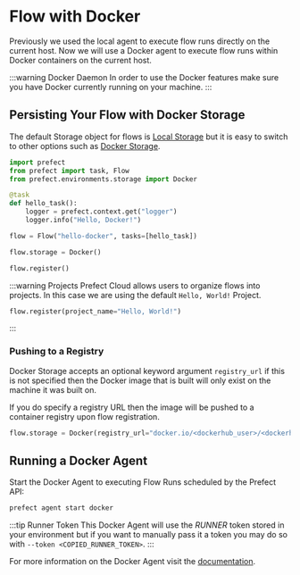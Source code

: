 # Flow with Docker

Previously we used the local agent to execute flow runs directly on the current host. Now we will use a Docker agent to execute flow runs within Docker containers on the current host.

:::warning Docker Daemon
In order to use the Docker features make sure you have Docker currently running on your machine.
:::

## Persisting Your Flow with Docker Storage

The default Storage object for flows is [Local Storage](/api/latest/environments/storage.html#local) but it is easy to switch to other options such as [Docker Storage](/api/latest/environments/storage.html#docker).

```python
import prefect
from prefect import task, Flow
from prefect.environments.storage import Docker

@task
def hello_task():
    logger = prefect.context.get("logger")
    logger.info("Hello, Docker!")

flow = Flow("hello-docker", tasks=[hello_task])

flow.storage = Docker()

flow.register()
```

:::warning Projects <Badge text="Cloud"/>
Prefect Cloud allows users to organize flows into projects. In this case we are using the default `Hello, World!` Project.

```python
flow.register(project_name="Hello, World!")
```

:::

### Pushing to a Registry

Docker Storage accepts an optional keyword argument `registry_url` if this is not specified then the Docker image that is built will only exist on the machine it was built on.

If you do specify a registry URL then the image will be pushed to a container registry upon flow registration.

```python
flow.storage = Docker(registry_url="docker.io/<dockerhub_user>/<dockerhub_repo>")
```

## Running a Docker Agent

Start the Docker Agent to executing Flow Runs scheduled by the Prefect API:

```bash
prefect agent start docker
```

:::tip Runner Token <Badge text="Cloud"/>
This Docker Agent will use the _RUNNER_ token stored in your environment but if you want to manually pass it a token you may do so with `--token <COPIED_RUNNER_TOKEN>`.
:::

For more information on the Docker Agent visit the [documentation](/orchestration/agents/docker.html).
